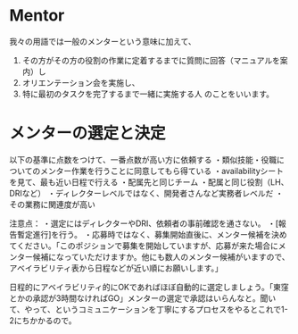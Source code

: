 Mentor
=====================================
我々の用語では一般のメンターという意味に加えて、
1. その方がその方の役割の作業に定着するまでに質問に回答（マニュアルを案内）し
2. オリエンテーション会を実施し、
3. 特に最初のタスクを完了するまで一緒に実施する人
のことをいいます。



# メンターの選定と決定
以下の基準に点数をつけて、一番点数が高い方に依頼する
・類似技能・役職についてのメンター作業を行うことに同意してもら得ている
・availabilityシートを見て、最も近い日程で行える
・配属先と同じチーム
・配属と同じ役割（LH、DRIなど）
・ディレクターレベルではなく、開発者さんなど実務者レベルだ
・その業務に関連度が高い

注意点：
・選定にはディレクターやDRI、依頼者の事前確認を通さない。
・[報告暫定進行]を行う。
・応募時ではなく、募集開始直後に、メンター候補を決めてください。「このポジションで募集を開始していますが、応募が来た場合にメンター候補になっていただけますか。他にも数人のメンター候補がいますので、アベイラビリティ表から日程などが近い順にお願いします。」



日程的にアベイラビリティ的にOKであればほぼ自動的に選定しましょう。「東窪とかの承認が3時間なければGO」メンターの選定で承認はいらんなと。聞いて、やって、というコミュニケーションを丁寧にするプロセスをやるとこれで1-2にちかかるので。


